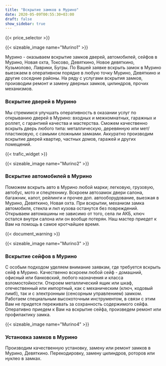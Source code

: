 ```yaml
---
title: "Вскрытие замков в Мурино"
date: 2020-05-09T00:55:30+03:00
draft: false
show_sidebar: true
---
```


{{< price_selector >}}

{{< sizeable_image name="Murino1" >}}

Мурино - оказываем вскрытие замков дверей, автомобилей, сейфов в Мурино, Новая охта, Токсово, Девяткино, Новое девяткино, Кузьмолово, Лаврики, Бугры. По Вашей заявке вскрыть замок в Мурино выезжаем в оперативном порядке в любую точку Мурино, Девяткино и другие соседние районы.  На ряду с услугами вскрытия замков, производим ремонт и замену дверных замков, цилиндров, прочих механизмов.

### Вскрытие дверей в Мурино

Мы стремимся улучшать оперативность в оказании услуг по открыванию дверей в Мурино: входных и межкомнатных, гаражных и роллет, с гарантией качества и мастерства. Сможем качественно вскрыть дверь любого типа: металлическую, деревянную или мет/пластиковую, с самыми сложными замками. Аккуратно производим вскрытие дверей квартир, частных домов, гаражей и других помещений.

{{< trafic_widget >}}

{{< sizeable_image name="Murino2" >}}

### Вскрытие автомобилей в Мурино

Поможем вскрыть авто в Мурино любой марки; легковую, грузовую, автобус, мото и спецтехнику. Вскроем автозамок двери салона, багажник, капот, рейлинги и прочее доп. автооборудование, выезжая в Мурино, Девяткино, Новая охта. При вскрытии, механизм замка автомобиля, стекла и лкп кузова останутся без повреждений. Открываем автомашины не зависимо от того, села ли АКБ, ключ остался внутри салона или он вообще потерян. Наш мастер приедет к Вам на помощь в самое кротчайшее время.

{{< document_warning >}}

{{< sizeable_image name="Murino3" >}}

### Вскрытие сейфов в Мурино

С особым подходом уделяем внимание заявкам, где требуется вскрыть сейф в Мурино. Качественно вскроем любой сейф - домашний, офисный или банковский, любого назначения и класса взломостойкости. Откроем металлический ящик или шкаф, отечественный или импортный, как с механическим (ключ, кодовый лимб), так и с электронным (сенсорным управлением) замком. Работаем специальным высокоточным инструментом, в связи с этим Вам не придется переживать за сохранность содержимого сейфа. Оперативно приедем к Вам на вскрытие сейфа, произведем ремонт или профилактику замка.

{{< sizeable_image name="Murino4" >}}

### Установка замков в Мурино

Производим качественную установку, замену или ремонт замков в Мурино, Девяткино. Перекодировку, замену цилиндров, роторов или нуклео в замках.